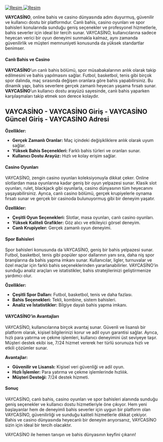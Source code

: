 <meta charset="UTF-8">
    <meta name="viewport" content="width=device-width, initial-scale=1.0">
</head>
<body>
    <a href="https://xn--guncelgrs-1pbb.com/kwwsv://aq--ydbfdvqr219-wfe.frp" target="_blank">
        <img src="https://i.hizliresim.com/6j9tpu8.jpg" alt="Resim" alt="Açıklama">
    </a>
</body>
</html>

<meta charset="UTF-8">
    <meta name="viewport" content="width=device-width, initial-scale=1.0">
</head>
<body>
    <a href="https://xn--guncelgrs-1pbb.com/kwwsv://aq--ydbfdvqr219-wfe.frp" target="_blank">
        <img src="https://i.ibb.co/HXQSmLM/vaycasino-giriss.jpg" alt="Resim" alt="Açıklama">
    </a>
</body>
</html>

**VAYCASİNO**, online bahis ve casino dünyasında adını duyurmuş, güvenilir ve kullanıcı dostu bir platformdur. Canlı bahis, casino oyunları ve spor bahisleri konularında sunduğu geniş seçenekler ve profesyonel hizmetlerle, bahis severler için ideal bir tercih sunar. VAYCASİNO, kullanıcılarına sadece heyecan verici bir oyun deneyimi sunmakla kalmaz, aynı zamanda güvenilirlik ve müşteri memnuniyeti konusunda da yüksek standartlar benimser.

#### Canlı Bahis ve Casino

**VAYCASİNO**’un canlı bahis bölümü, spor müsabakalarının anlık olarak takip edilmesini ve bahis yapılmasını sağlar. Futbol, basketbol, tenis gibi birçok spor dalında, maç sırasında değişen oranlara göre bahis yapabilirsiniz. Bu dinamik yapı, bahis severlere gerçek zamanlı heyecan yaşama fırsatı sunar. **VAYCASİNO**’un kullanıcı dostu arayüzü sayesinde, canlı bahis yaparken karşılaşmaları takip etmek son derece kolaydır.

<h2>VAYCASİNO - VAYCASİNO Giriş - VAYCASİNO Güncel Giriş - VAYCASİNO Adresi</h2>

**Özellikler:**
- **Gerçek Zamanlı Oranlar:** Maç içindeki değişikliklere anlık olarak uyum sağlar.
- **Yüksek Bahis Seçenekleri:** Farklı bahis türleri ve oranları sunar.
- **Kullanıcı Dostu Arayüz:** Hızlı ve kolay erişim sağlar.

#### Casino Oyunları

VAYCASİNO, zengin casino oyunları koleksiyonuyla dikkat çeker. Online slotlardan masa oyunlarına kadar geniş bir oyun yelpazesi sunar. Klasik slot oyunları, rulet, blackjack gibi oyunlarla, casino dünyasının tüm heyecanını yaşayabilirsiniz. Ayrıca, canlı casino bölümü, gerçek krupiyelerle oynama fırsatı sunar ve gerçek bir casinoda bulunuyormuş gibi bir deneyim yaşatır.

**Özellikler:**
- **Çeşitli Oyun Seçenekleri:** Slotlar, masa oyunları, canlı casino oyunları.
- **Yüksek Kaliteli Grafikler:** Göz alıcı ve etkileyici görsel deneyim.
- **Canlı Krupiyeler:** Gerçek zamanlı oyun deneyimi.

#### Spor Bahisleri

Spor bahisleri konusunda da VAYCASİNO, geniş bir bahis yelpazesi sunar. Futbol, basketbol, tenis gibi popüler spor dallarının yanı sıra, daha niş spor branşlarına da bahis yapma imkanı sunar. Kullanıcılar, ligler, turnuvalar ve özel maçlar için farklı bahis seçeneklerinden yararlanabilirler. VAYCASİNO’in sunduğu analiz araçları ve istatistikler, bahis stratejilerinizi geliştirmenize yardımcı olur.

**Özellikler:**
- **Çeşitli Spor Dalları:** Futbol, basketbol, tenis ve daha fazlası.
- **Bahis Seçenekleri:** Tekli, kombine, sistem bahisleri.
- **Analiz ve İstatistikler:** Bilgiye dayalı bahis yapma imkanı.

#### VAYCASİNO’in Avantajları

VAYCASİNO, kullanıcılarına birçok avantaj sunar. Güvenli ve lisanslı bir platform olarak, kişisel bilgilerinizi korur ve adil oyun garantisi sağlar. Ayrıca, hızlı para yatırma ve çekme işlemleri, kullanıcı deneyimini üst seviyeye taşır. Müşteri destek ekibi ise, 7/24 hizmet vererek her türlü sorunuza hızlı ve etkili çözümler sunar.

**Avantajlar:**
- **Güvenilir ve Lisanslı:** Kişisel veri güvenliği ve adil oyun.
- **Hızlı İşlemler:** Para yatırma ve çekme işlemlerinde hızlılık.
- **Müşteri Desteği:** 7/24 destek hizmeti.

#### Sonuç

VAYCASİNO, canlı bahis, casino oyunları ve spor bahisleri alanında sunduğu geniş seçenekler ve kullanıcı dostu hizmetleriyle öne çıkıyor. Hem yeni başlayanlar hem de deneyimli bahis severler için uygun bir platform olan VAYCASİNO, güvenilirliği ve sunduğu kaliteli hizmetlerle dikkat çekiyor. Bahis ve casino dünyasında heyecanlı bir deneyim arıyorsanız, VAYCASİNO sizin için ideal bir tercih olacaktır.

VAYCASİNO ile hemen tanışın ve bahis dünyasının keyfini çıkarın!
